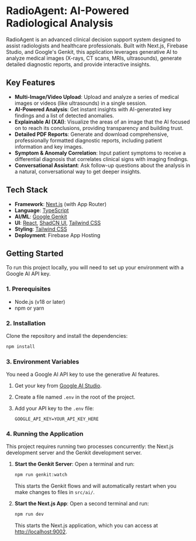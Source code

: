 # RadioAgent: AI-Powered Radiological Analysis

RadioAgent is an advanced clinical decision support system designed to assist radiologists and healthcare professionals. Built with Next.js, Firebase Studio, and Google's Genkit, this application leverages generative AI to analyze medical images (X-rays, CT scans, MRIs, ultrasounds), generate detailed diagnostic reports, and provide interactive insights.

## Key Features

- **Multi-Image/Video Upload**: Upload and analyze a series of medical images or videos (like ultrasounds) in a single session.
- **AI-Powered Analysis**: Get instant insights with AI-generated key findings and a list of detected anomalies.
- **Explainable AI (XAI)**: Visualize the areas of an image that the AI focused on to reach its conclusions, providing transparency and building trust.
- **Detailed PDF Reports**: Generate and download comprehensive, professionally formatted diagnostic reports, including patient information and key images.
- **Symptom & Anomaly Correlation**: Input patient symptoms to receive a differential diagnosis that correlates clinical signs with imaging findings.
- **Conversational Assistant**: Ask follow-up questions about the analysis in a natural, conversational way to get deeper insights.

## Tech Stack

- **Framework**: [Next.js](https://nextjs.org/) (with App Router)
- **Language**: [TypeScript](https://www.typescriptlang.org/)
- **AI/ML**: [Google Genkit](https://firebase.google.com/docs/genkit)
- **UI**: [React](https://react.dev/), [ShadCN UI](https://ui.shadcn.com/), [Tailwind CSS](https://tailwindcss.com/)
- **Styling**: [Tailwind CSS](https://tailwindcss.com/)
- **Deployment**: Firebase App Hosting

## Getting Started

To run this project locally, you will need to set up your environment with a Google AI API key.

### 1. Prerequisites

- Node.js (v18 or later)
- npm or yarn

### 2. Installation

Clone the repository and install the dependencies:

```bash
npm install
```

### 3. Environment Variables

You need a Google AI API key to use the generative AI features.

1.  Get your key from [Google AI Studio](https://aistudio.google.com/app/apikey).
2.  Create a file named `.env` in the root of the project.
3.  Add your API key to the `.env` file:

    ```
    GOOGLE_API_KEY=YOUR_API_KEY_HERE
    ```

### 4. Running the Application

This project requires running two processes concurrently: the Next.js development server and the Genkit development server.

1.  **Start the Genkit Server**:
    Open a terminal and run:
    ```bash
    npm run genkit:watch
    ```
    This starts the Genkit flows and will automatically restart when you make changes to files in `src/ai/`.

2.  **Start the Next.js App**:
    Open a second terminal and run:
    ```bash
    npm run dev
    ```
    This starts the Next.js application, which you can access at [http://localhost:9002](http://localhost:9002).

